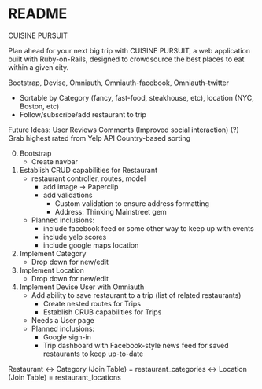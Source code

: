 # README
CUISINE PURSUIT

Plan ahead for your next big trip with CUISINE PURSUIT, a web application built with Ruby-on-Rails, 
designed to crowdsource the best places to eat within a given city.

Bootstrap, Devise, Omniauth, Omniauth-facebook, Omniauth-twitter

- Sortable by Category (fancy, fast-food, steakhouse, etc), location (NYC, Boston, etc)
- Follow/subscribe/add restaurant to trip

Future Ideas:
    User Reviews
    Comments
    (Improved social interaction)
    (?) Grab highest rated from Yelp API
    Country-based sorting

0. Bootstrap 
    - Create navbar
1. Establish CRUD capabilities for Restaurant
    - restaurant controller, routes, model
        - add image -> Paperclip
        - add validations
            - Custom validation to ensure address formatting
            - Address: Thinking Mainstreet gem
    - Planned inclusions:
        - include facebook feed or some other way to keep up with events
        - include yelp scores
        - include google maps location
2. Implement Category
    - Drop down for new/edit
3. Implement Location
    - Drop down for new/edit
5. Implement Devise User with Omniauth
    - Add ability to save restaurant to a trip (list of related restaurants)
        - Create nested routes for Trips
        - Establish CRUB capabilities for Trips
    - Needs a User page
    - Planned inclusions:
        - Google sign-in
        - Trip dashboard with Facebook-style news feed for saved restaurants to keep up-to-date


Restaurant  <-> Category (Join Table) = restaurant_categories
            <-> Location (Join Table) = restaurant_locations